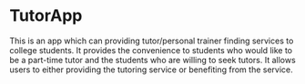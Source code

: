 # TutorApp
This is an app which can providing tutor/personal trainer finding services to college students. It provides the convenience to students who would like to be a part-time tutor and the students who are willing to seek tutors. It allows users to either providing the tutoring service or benefiting from the service.

